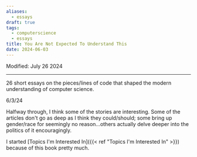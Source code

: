 ```yaml
---
aliases:
  - essays
draft: true
tags:
  - computerscience
  - essays
title: You Are Not Expected To Understand This
date: 2024-06-03
---
```

Modified: July 26 2024 

-------------------------------------------------------------------------------

26 short essays on the pieces/lines of code that shaped the modern understanding of computer science.

6/3/24

Halfway through, I think some of the stories are interesting. Some of the articles don't go as deep as I think they could/should; some bring up gender/race for seemingly no reason...others actually delve deeper into the politics of it encouragingly. 

I started [Topics I'm Interested In]({{< ref "Topics I'm Interested In" >}}) because of this book pretty much.